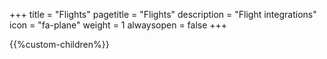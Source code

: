 +++
title = "Flights"
pagetitle = "Flights"
description = "Flight integrations"
icon = "fa-plane"
weight = 1
alwaysopen = false
+++

{{%custom-children%}}

